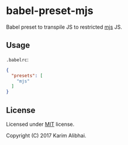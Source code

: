 # babel-preset-mjs

Babel preset to transpile JS to restricted
[mjs](https://github.com/cesanta/mjs) JS.

## Usage

`.babelrc`:

```json
{
  "presets": [
    "mjs"
  ]
}
```

## License

Licensed under [MIT](LICENSED.md) license.

Copyright (C) 2017 Karim Alibhai.